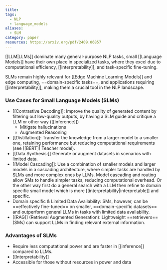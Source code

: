 ```yaml
---
title: 
tags:
  - NLP
  - language_models
aliases:
  - SLM
category: paper
resources: https://arxiv.org/pdf/2409.06857
---
```

[[LLM|LLMs]] dominate many general-purpose NLP tasks, small [[Language Models]] have their own place in specialized tasks, where they excel due to computational efficiency, [[interpretability]], and task-specific fine-tuning. 

SLMs remain highly relevant for [[Edge Machine Learning Models]] and edge computing, ==domain-specific tasks==, and applications requiring [[interpretability]], making them a crucial tool in the NLP landscape.

### Use Cases for Small Language Models (SLMs)

- [[Contrastive Decoding]]: Improve the quality of generated content by filtering out low-quality outputs, by having a SLM guide and critique a LLM or other way ([[inference]])
	- Mitigate hallucinations
	- Augmented Reasoning
- [[Distillation]]: Transfer the knowledge from a larger model to a smaller one, retaining performance but reducing computational requirements (see [[BERT]] Teacher model).
- [[Data Synthesis:]] Generate or augment datasets in scenarios with limited data.
- [[Model Cascading]]: Use a combination of smaller models and larger models in a cascading architecture, where simpler tasks are handled by SLMs and more complex ones by LLMs. Model cascading and routing allow SMs to handle simpler tasks, reducing computational overhead. Or the other way first do a general search with a LLM then refine to domain specific small model which is more [[interpretability|interpretable]] and specific.
- Domain specific & Limited Data Availability: SMs, however, can be ==effectively fine-tuned== on smaller, ==domain-specific datasets== and outperform general LLMs in tasks with limited data availability.
- [[RAG]] (Retrieval Augmented Generation): Lightweight ==retrievers== (SMs) can support LLMs in finding relevant external information.

### Advantages of SLMs

- Require less computational power and are faster in [[inference]] compared to LLMs.
- [[Interpretability]]
- Accessible for those without resources in power and data



